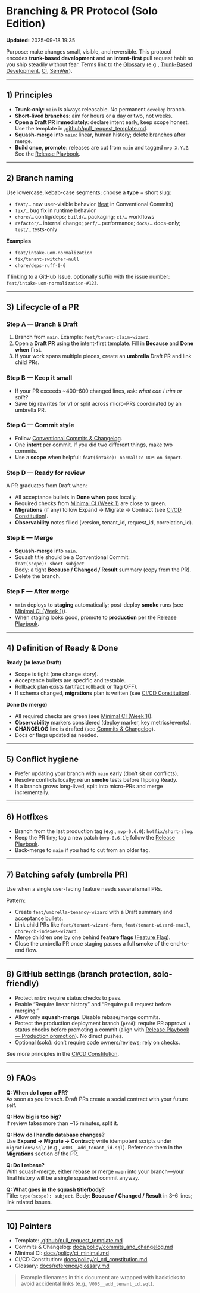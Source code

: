 # Branching & PR Protocol (Solo Edition)
**Updated:** 2025-09-18 19:35

Purpose: make changes small, visible, and reversible. This protocol encodes **trunk-based development** and an **intent-first** pull request habit so you ship steadily without fear. Terms link to the [Glossary](../reference/glossary.md) (e.g., [Trunk-Based Development](../reference/glossary.md#trunk-based-development), [CI](../reference/glossary.md#ci-continuous-integration), [SemVer](../reference/glossary.md#semver-semantic-versioning)).

---

## 1) Principles
- **Trunk-only**: `main` is always releasable. No permanent `develop` branch.  
- **Short-lived branches**: aim for hours or a day or two, not weeks.  
- **Open a Draft PR immediately**: declare intent early, keep scope honest. Use the template in [.github/pull_request_template.md](../../.github/pull_request_template.md).  
- **Squash-merge** into `main`: linear, human history; delete branches after merge.  
- **Build once, promote**: releases are cut from `main` and tagged `mvp-X.Y.Z`. See the [Release Playbook](../runbooks/release_playbook.md).

---

## 2) Branch naming
Use lowercase, kebab-case segments; choose a **type** + short slug:

- `feat/…` new user-visible behavior ([feat](../reference/glossary.md#fix-commit-type) in Conventional Commits)  
- `fix/…` bug fix in runtime behavior  
- `chore/…` config/deps; `build/…` packaging; `ci/…` workflows  
- `refactor/…` internal change; `perf/…` performance; `docs/…` docs-only; `test/…` tests-only

**Examples**  
- `feat/intake-uom-normalization`  
- `fix/tenant-switcher-null`  
- `chore/deps-ruff-0-6`

If linking to a GitHub Issue, optionally suffix with the issue number: `feat/intake-uom-normalization-#123`.

---

## 3) Lifecycle of a PR
### Step A — Branch & Draft
1. Branch from `main`. Example: `feat/tenant-claim-wizard`.  
2. Open a **Draft PR** using the intent-first template. Fill in **Because** and **Done when** first.  
3. If your work spans multiple pieces, create an **umbrella** Draft PR and link child PRs.

### Step B — Keep it small
- If your PR exceeds ~400–600 changed lines, ask: *what can I trim or split?*  
- Save big rewrites for v1 or split across micro-PRs coordinated by an umbrella PR.

### Step C — Commit style
- Follow [Conventional Commits & Changelog](commits_and_changelog.md).  
- One **intent** per commit. If you did two different things, make two commits.  
- Use a **scope** when helpful: `feat(intake): normalize UOM on import`.

### Step D — Ready for review
A PR graduates from Draft when:  
- All acceptance bullets in **Done when** pass locally.  
- Required checks from [Minimal CI (Week 1)](ci_minimal.md) are close to green.  
- **Migrations** (if any) follow Expand → Migrate → Contract (see [CI/CD Constitution](ci_cd_constitution.md)).  
- **Observability** notes filled (version, tenant_id, request_id, correlation_id).

### Step E — Merge
- **Squash-merge** into `main`.  
- Squash title should be a Conventional Commit:  
  `feat(scope): short subject`  
  Body: a tight **Because / Changed / Result** summary (copy from the PR).  
- Delete the branch.

### Step F — After merge
- `main` deploys to **staging** automatically; post-deploy **smoke** runs (see [Minimal CI (Week 1)](ci_minimal.md)).  
- When staging looks good, promote to **production** per the [Release Playbook](../runbooks/release_playbook.md).

---

## 4) Definition of Ready & Done
**Ready (to leave Draft)**  
- Scope is tight (one change story).  
- Acceptance bullets are specific and testable.  
- Rollback plan exists (artifact rollback or flag OFF).  
- If schema changed, **migrations** plan is written (see [CI/CD Constitution](ci_cd_constitution.md)).

**Done (to merge)**  
- All required checks are green (see [Minimal CI (Week 1)](ci_minimal.md)).  
- **Observability** markers considered (deploy marker, key metrics/events).  
- **CHANGELOG** line is drafted (see [Commits & Changelog](commits_and_changelog.md)).  
- Docs or flags updated as needed.

---

## 5) Conflict hygiene
- Prefer updating your branch with `main` early (don’t sit on conflicts).  
- Resolve conflicts locally; rerun **smoke** tests before flipping Ready.  
- If a branch grows long-lived, split into micro-PRs and merge incrementally.

---

## 6) Hotfixes
- Branch from the last production tag (e.g., `mvp-0.6.0`): `hotfix/short-slug`.  
- Keep the PR tiny; tag a new patch (`mvp-0.6.1`); follow the [Release Playbook](../runbooks/release_playbook.md).  
- Back-merge to `main` if you had to cut from an older tag.

---

## 7) Batching safely (umbrella PR)
Use when a single user-facing feature needs several small PRs.

Pattern:  
- Create `feat/umbrella-tenancy-wizard` with a Draft summary and acceptance bullets.  
- Link child PRs like `feat/tenant-wizard-form`, `feat/tenant-wizard-email`, `chore/db-indexes-wizard`.  
- Merge children one by one behind **feature flags** ([Feature Flag](../reference/glossary.md#feature-flag)).  
- Close the umbrella PR once staging passes a full **smoke** of the end-to-end flow.

---

## 8) GitHub settings (branch protection, solo-friendly)
- Protect `main`: require status checks to pass.  
- Enable “Require linear history” and “Require pull request before merging.”  
- Allow only **squash-merge**. Disable rebase/merge commits.  
- Protect the production deployment branch (`prod`): require PR approval + status checks before promoting a commit (align with [Release Playbook — Production promotion](../runbooks/release_playbook.md#4-production-promotion)). No direct pushes.  
- Optional (solo): don’t require code owners/reviews; rely on checks.

See more principles in the [CI/CD Constitution](ci_cd_constitution.md).

---

## 9) FAQs
**Q: When do I open a PR?**  
As soon as you branch. Draft PRs create a social contract with your future self.

**Q: How big is too big?**  
If review takes more than ~15 minutes, split it.

**Q: How do I handle database changes?**  
Use **Expand → Migrate → Contract**; write idempotent scripts under `migrations/sql/` (e.g., `V003__add_tenant_id.sql`). Reference them in the **Migrations** section of the PR.

**Q: Do I rebase?**  
With squash-merge, either rebase or merge `main` into your branch—your final history will be a single squashed commit anyway.

**Q: What goes in the squash title/body?**  
Title: `type(scope): subject`. Body: **Because / Changed / Result** in 3–6 lines; link related Issues.

---

## 10) Pointers
- Template: [.github/pull_request_template.md](../../.github/pull_request_template.md)  
- Commits & Changelog: [docs/policy/commits_and_changelog.md](commits_and_changelog.md)  
- Minimal CI: [docs/policy/ci_minimal.md](ci_minimal.md)  
- CI/CD Constitution: [docs/policy/ci_cd_constitution.md](ci_cd_constitution.md)  
- Glossary: [docs/reference/glossary.md](../reference/glossary.md)

> Example filenames in this document are wrapped with backticks to avoid accidental links (e.g., `V003__add_tenant_id.sql`).
